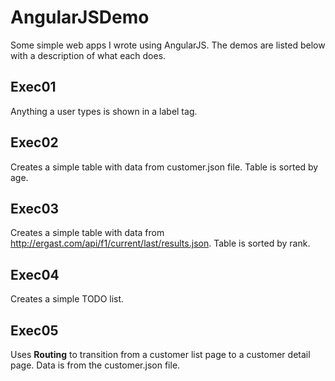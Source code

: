AngularJSDemo
=============

Some simple web apps I wrote using AngularJS. The demos are listed below with a
description of what each does.

Exec01
------ 
Anything a user types is shown in a label tag.

Exec02
------ 
Creates a simple table with data from customer.json file. Table is sorted by age.

Exec03
------
Creates a simple table with data from http://ergast.com/api/f1/current/last/results.json.
Table is sorted by rank.

Exec04
------
Creates a simple TODO list.

Exec05
------
Uses <b>Routing</b> to transition from a customer list page to a customer detail page. Data is from
the customer.json file. 
